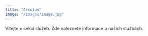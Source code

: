 ```yaml
---
title: "Arculus"
image: "/images/image.jpg"
---
```


Vítejte v sekci služeb. Zde naleznete informace o našich službách.
